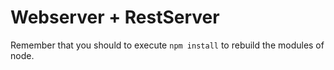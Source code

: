 # Webserver + RestServer

Remember that you should to execute ``` npm install ``` to rebuild the modules of node.